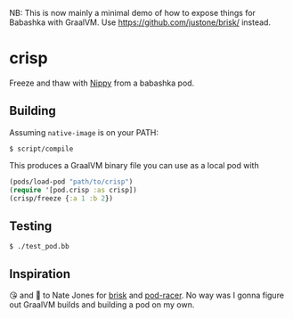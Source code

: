 NB: This is now mainly a minimal demo of how to expose things for Babashka with GraalVM. Use https://github.com/justone/brisk/ instead.

# crisp

Freeze and thaw with [Nippy](https://github.com/ptaoussanis/nippy) from a
babashka pod.

## Building

Assuming `native-image` is on your PATH:

```
$ script/compile
```

This produces a GraalVM binary file you can use as a local pod with

```clojure
(pods/load-pod "path/to/crisp")
(require '[pod.crisp :as crisp])
(crisp/freeze {:a 1 :b 2})
```

## Testing

```
$ ./test_pod.bb
```

## Inspiration

😘 and 🙏 to Nate Jones for [brisk](https://github.com/justone/brisk) and
[pod-racer](https://github.com/justone/bb-pod-racer). No way was I gonna figure
out GraalVM builds and building a pod on my own.
